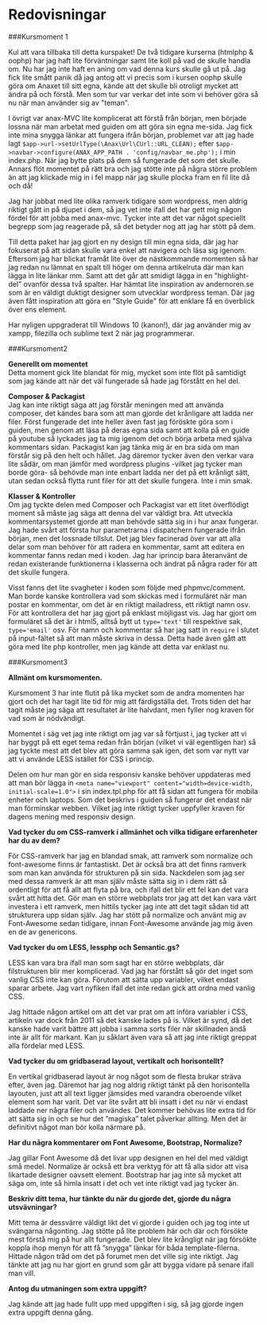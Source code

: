 Redovisningar
====================================
 
###Kursmoment 1

Kul att vara tillbaka till detta kurspaket! De två tidigare kurserna (htmlphp & oophp) har jag haft lite förväntningar samt lite koll på vad de skulle handla om. Nu har jag inte haft en aning om vad denna kurs skulle gå ut på. Jag fick lite smått panik då jag antog att vi precis som i kursen oophp skulle göra om Anaxet till sitt egna, kände att det skulle bli otroligt mycket att ändra på och förstå. Men som tur var verkar det inte som vi behöver göra så nu när man använder sig av "teman".

I övrigt var anax-MVC lite komplicerat att förstå från början, men började lossna när man arbetat med guiden om att göra sin egna me-sida. Jag fick inte mina snygga länkar att fungera ifrån början, problemet var att jag hade lagt `$app->url->setUrlType(\Anax\Url\CUrl::URL_CLEAN);` efter `$app->navbar->configure(ANAX_APP_PATH . 'config/navbar_me.php');` i min index.php. När jag bytte plats på dem så fungerade det som det skulle. Annars flöt momentet på rätt bra och jag stötte inte på några större problem än att jag klickade mig in i fel mapp när jag skulle plocka fram en fil lite då och då!

Jag har jobbat med lite olika ramverk tidigare som wordpress, men aldrig riktigt gått in på djupet i dem, så jag vet inte ifall det har gett mig någon fördel för att jobba med anax-mvc. Tycker inte att det var något speciellt begrepp som jag reagerade på, så det betyder nog att jag har stött på dem.

Till detta paket har jag gjort en ny design till min egna sida, där jag har fokuserat på att sidan skulle vara enkel att navigera och läsa sig igenom. Eftersom jag har blickat framåt lite över de nästkommande momenten så har jag redan nu lämnat en spalt till höger om denna artikelruta där man kan lägga in lite länkar mm. Samt att det går att smidigt lägga in en "highlight-del" ovanför dessa två spalter. Har hämtat lite inspiration av andernoren.se som är en väldigt duktigt designer som utvecklar wordpress teman. Där jag även fått inspiration att göra en "Style Guide" för att enklare få en överblick över ens element.

Har nyligen uppgraderat till Windows 10 (kanon!), där jag använder mig av xampp, filezilla och sublime text 2 när jag programmerar.


###Kursmoment2

**Generellt om momentet**  
Detta moment gick lite blandat för mig, mycket som inte flöt på samtidigt som jag kände att när det väl fungerade så hade jag förstått en hel del.

**Composer & Packagist**  
Jag kan inte riktigt säga att jag förstår meningen med att använda composer, det kändes bara som att man gjorde det krånligare att ladda ner filer. Först fungerade det inte heller även fast jag föröskte göra som i guiden, men genom att läsa på deras egna sida samt att kolla på en guide på youtube så lyckades jag ta mig igenom det och börja arbeta med själva kommentars sidan. Packagist kan jag tänka mig är en bra sida om man förstår sig på den helt och hållet. Jag däremor tycker även den verkar vara lite sådär, om man jämför med wordpress plugins -vilket jag tycker man borde göra- så behövde man inte enbart ladda ner det på ett krånligt sätt, utan sedan också flytta runt filer för att det skulle fungera. Inte i min smak.

**Klasser & Kontroller**  
Om jag tyckte delen med Composer och Packagist var ett litet överflödigt moment så måste jag säga att denna del var väldigt bra. Att utveckla kommentarsystemet gjorde att man behövde sätta sig in i hur anax fungerar. Jag hade svårt att första hur parametrarna i dispatchern fungerade ifrån början, men det lossnade tillslut. Det jag blev facinerad över var att alla delar som man behöver för att radera en kommentar, samt att editera en kommentar fanns redan med i koden. Jag har iprincip bara återanvänt de redan existerande funktionerna i klasserna och ändrat på några rader för att det skulle fungera.

Visst fanns det lite svagheter i koden som följde med phpmvc/comment. Man borde kanske kontrollera vad som skickas med i formuläret när man postar en kommentar, om det är en riktigt mailadress, ett riktigt namn osv. För att kontrollera det har jag gjort på enklast möjligast vis. Jag har gjort om formuläret så det är i html5, alltså bytt ut `type='text'` till respektive sak, `type='email'` osv. För namn och kommentar så har jag satt in `require` i slutet på input-fältet så att man måste skriva in dessa. Detta hade även gått att göra med lite php kontroller, men jag kände att detta var enklast nu.

###Kursmoment3

**Allmänt om kursmomenten.**

Kursmoment 3 har inte flutit på lika mycket som de andra momenten har gjort och det har tagit lite tid för mig att färdigställa det. Trots tiden det har tagit måste jag säga att resultatet är lite halvdant, men fyller nog kraven för vad som är nödvändigt.

Momentet i säg vet jag inte riktigt om jag var så förtjust i, jag tycker att vi har byggt på ett eget tema redan från början (vilket vi väl egentligen har) så jag tyckte mest att det blev att göra samma sak igen, det som var nytt var att vi använde LESS istället för CSS i princip.

Delen om hur man gör en sida responsiv kanske behöver uppdateras med att man bör lägga in `<meta name="viewport" content="width=device-width, initial-scale=1.0">` i sin index.tpl.php för att få sidan att fungera för mobila enheter och laptops. Som det beskrivs i guiden så fungerar det endast när man förminskar webben. Vilket jag inte riktigt tycker uppfyller kraven för dagens mening med responsiv design.

 

**Vad tycker du om CSS-ramverk i allmänhet och vilka tidigare erfarenheter har du av dem?**

För CSS-ramverk har jag en blandad smak, att ramverk som normalize och font-awesome finns är fantastiskt. Det är också bra att det finns ramverk som man kan använda för strukturen på sin sida. 
Nackdelen som jag ser med dessa ramverk är att man själv måste sätta sig in i dem rätt så ordentligt för att få allt att flyta på bra, och ifall det blir ett fel kan det vara svårt att hitta det.
Gör man en större webbplats tror jag att det kan vara värt investera i ett ramverk, men hittils tycker jag inte att det tagit sådan tid att strukturera upp sidan själv.
Jag har stött på normalize och använt mig av Font-Awesome sedan tidigare, innan Font-Awesome använde jag mig även en de av genericons.

 

**Vad tycker du om LESS, lessphp och Semantic.gs?**

LESS kan vara bra ifall man som sagt har en större webbplats, där filstrukturen blir mer komplicerad. Vad jag har förstått så gör det inget som vanlig CSS inte kan göra. Förutom att sätta upp variabler, vilket endast sparar arbete. Jag vart nyfiken ifall det inte redan gick att ordna med vanlig CSS.

Jag hittade någon artikel om att det var prat om att införa variabler i CSS, artikeln var dock från 2011 så det kanske lades på is. Vilket är synd, då det kanske hade varit bättre att jobba i samma sorts filer när skillnaden ändå inte är allt för markant. Kan ju såklart även vara så att jag inte riktigt greppat alla fördelar med LESS.

 

**Vad tycker du om gridbaserad layout, vertikalt och horisontellt?**

En vertikal gridbaserad layout är nog något som de flesta brukar sträva efter, även jag. Däremot har jag nog aldrig riktigt tänkt på den horisontella layouten, just att all text ligger jämsides med varandra oberoende vilket element som har varit. Det var lite svårt att bli insatt i det nu när vi endast laddade ner några filer och användes. Det kommer behövas lite extra tid för att sätta sig in och se hur det ”magiska” talet påverkar allting. Men det är definitivt något man bör kolla närmare på.

 

**Har du några kommentarer om Font Awesome, Bootstrap, Normalize?**

Jag gillar Font Awesome då det livar upp designen en hel del med väldigt små medel. Normalize är också ett bra verktyg för att få alla sidor att visa likartade designer oavsett element. Bootstrap har jag inte så mycket att säga om, inte så himla insatt i det och vet inte riktigt vad jag tycker än.

 

**Beskriv ditt tema, hur tänkte du när du gjorde det, gjorde du några utsvävningar?**

Mitt tema är dessvärre väldigt likt det vi gjorde i guiden och jag tog inte ut svängarna någonting. Jag stötte på lite problem här och där och försökte mest förstå mig på hur allt fungerade. Det blev lite krångligt när jag försökte koppla ihop menyn för att få ”snygga” länkar för båda template-filerna. Hittade någon tråd om det på forumet men det ville sig inte riktigt. Jag tänkte att jag nu har gjort en grund som går att bygga vidare på senare ifall man vill.

 

**Antog du utmaningen som extra uppgift?**

Jag kände att jag hade fullt upp med uppgiften i sig, så jag gjorde ingen extra uppgift denna gång.